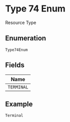 
# Type 74 Enum

Resource Type

## Enumeration

`Type74Enum`

## Fields

| Name |
|  --- |
| `TERMINAL` |

## Example

```
Terminal
```

